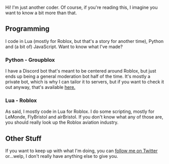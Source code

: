 Hi! I'm just another coder. Of course, if you're reading this, I imagine you want to know a bit more than that.
## Programming
I code in Lua (mostly for Roblox, but that's a story for another time), Python and (a bit of) JavaScript. Want to know what I've made?
### Python - Groupblox
I have a Discord bot that's meant to be centered around Roblox, but just ends up being a general moderation bot half of the time. It's mostly a private bot, which is why I can tailor it to servers, but if you want to check it out anyway, that's available [here.](https://discord.gg/4eX56Jp)
### Lua - Roblox
As said, I mostly code in Lua for Roblox. I do some scripting, mostly for LeMonde, FlyBristol and airBristol. If you don't know what any of those are, you should really look up the Roblox aviation industry.

## Other Stuff
If you want to keep up with what I'm doing, you can [follow me on Twitter](https://twitter.com/ali365dash) or...welp, I don't really have anything else to give you.
